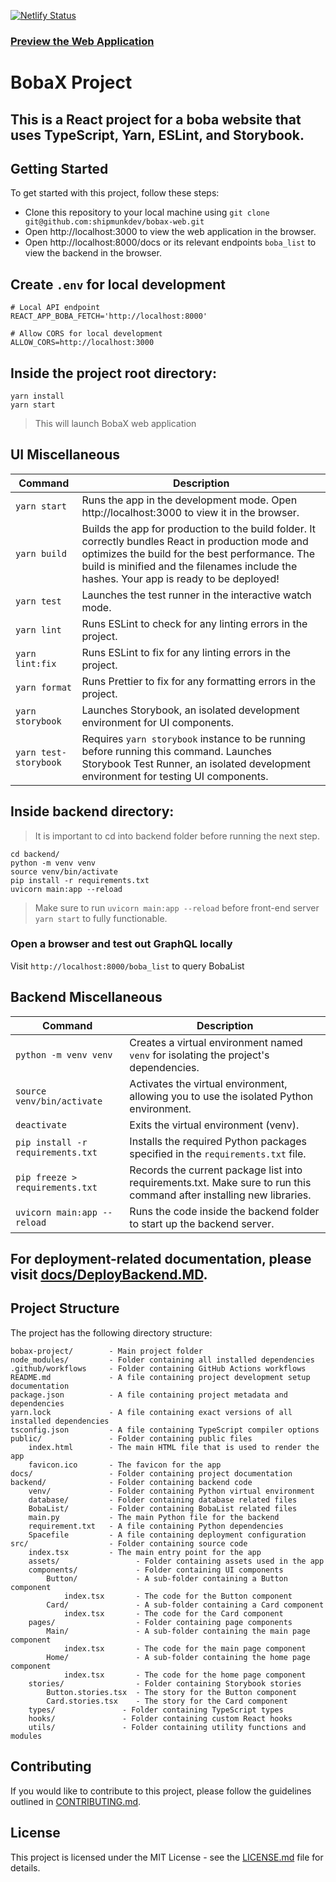 [![Netlify Status](https://api.netlify.com/api/v1/badges/71c82350-3828-425b-a8d9-6b4411e6ec60/deploy-status)](https://app.netlify.com/sites/bobax/deploys)

### [Preview the Web Application](https://bobax.netlify.app/)

# BobaX Project

## This is a React project for a boba website that uses TypeScript, Yarn, ESLint, and Storybook.

## Getting Started

To get started with this project, follow these steps:

- Clone this repository to your local machine using `git clone git@github.com:shipmunkdev/bobax-web.git`
- Open http://localhost:3000 to view the web application in the browser.
- Open http://localhost:8000/docs or its relevant endpoints `boba_list` to view the backend in the browser.

## Create `.env` for local development

```
# Local API endpoint
REACT_APP_BOBA_FETCH='http://localhost:8000'

# Allow CORS for local development
ALLOW_CORS=http://localhost:3000
```

## Inside the project root directory:

```
yarn install
yarn start
```

> This will launch BobaX web application

## UI Miscellaneous

| Command               | Description                                                                                                                                                                                                                                      |
| --------------------- | ------------------------------------------------------------------------------------------------------------------------------------------------------------------------------------------------------------------------------------------------ |
| `yarn start`          | Runs the app in the development mode. Open http://localhost:3000 to view it in the browser.                                                                                                                                                      |
| `yarn build`          | Builds the app for production to the build folder. It correctly bundles React in production mode and optimizes the build for the best performance. The build is minified and the filenames include the hashes. Your app is ready to be deployed! |
| `yarn test`           | Launches the test runner in the interactive watch mode.                                                                                                                                                                                          |
| `yarn lint`           | Runs ESLint to check for any linting errors in the project.                                                                                                                                                                                      |
| `yarn lint:fix`       | Runs ESLint to fix for any linting errors in the project.                                                                                                                                                                                        |
| `yarn format`         | Runs Prettier to fix for any formatting errors in the project.                                                                                                                                                                                   |
| `yarn storybook`      | Launches Storybook, an isolated development environment for UI components.                                                                                                                                                                       |
| `yarn test-storybook` | Requires `yarn storybook` instance to be running before running this command. Launches Storybook Test Runner, an isolated development environment for testing UI components.                                                                     |

## Inside backend directory:

> It is important to cd into backend folder before running the next step.

```
cd backend/
python -m venv venv
source venv/bin/activate
pip install -r requirements.txt
uvicorn main:app --reload
```

> Make sure to run `uvicorn main:app --reload` before front-end server `yarn start` to fully functionable.

### Open a browser and test out GraphQL locally

Visit `http://localhost:8000/boba_list` to query BobaList

## Backend Miscellaneous

| Command                           | Description                                                                                                           |
| --------------------------------- | --------------------------------------------------------------------------------------------------------------------- |
| `python -m venv venv`             | Creates a virtual environment named `venv` for isolating the project's dependencies.                                  |
| `source venv/bin/activate`        | Activates the virtual environment, allowing you to use the isolated Python environment.                               |
| `deactivate`                      | Exits the virtual environment (venv).                                                                                 |
| `pip install -r requirements.txt` | Installs the required Python packages specified in the `requirements.txt` file.                                       |
| `pip freeze > requirements.txt`   | Records the current package list into requirements.txt. Make sure to run this command after installing new libraries. |
| `uvicorn main:app --reload`       | Runs the code inside the backend folder to start up the backend server.                                               |

## For deployment-related documentation, please visit [docs/DeployBackend.MD](docs/DeployBackend.MD).

## Project Structure

The project has the following directory structure:

```
bobax-project/        - Main project folder
node_modules/         - Folder containing all installed dependencies
.github/workflows     - Folder containing GitHub Actions workflows
README.md             - A file containing project development setup documentation
package.json          - A file containing project metadata and dependencies
yarn.lock             - A file containing exact versions of all installed dependencies
tsconfig.json         - A file containing TypeScript compiler options
public/               - Folder containing public files
    index.html        - The main HTML file that is used to render the app
    favicon.ico       - The favicon for the app
docs/                 - Folder containing project documentation
backend/              - Folder containing backend code
    venv/             - Folder containing Python virtual environment
    database/         - Folder containing database related files
    BobaList/         - Folder containing BobaList related files
    main.py           - The main Python file for the backend
    requirement.txt   - A file containing Python dependencies
    Spacefile         - A file containing deployment configuration
src/                  - Folder containing source code
    index.tsx         - The main entry point for the app
    assets/                 - Folder containing assets used in the app
    components/             - Folder containing UI components
        Button/             - A sub-folder containing a Button component
            index.tsx       - The code for the Button component
        Card/               - A sub-folder containing a Card component
            index.tsx       - The code for the Card component
    pages/                  - Folder containing page components
        Main/               - A sub-folder containing the main page component
            index.tsx       - The code for the main page component
        Home/               - A sub-folder containing the home page component
            index.tsx       - The code for the home page component
    stories/                - Folder containing Storybook stories
        Button.stories.tsx  - The story for the Button component
        Card.stories.tsx    - The story for the Card component
    types/               - Folder containing TypeScript types
    hooks/               - Folder containing custom React hooks
    utils/               - Folder containing utility functions and modules
```

## Contributing

If you would like to contribute to this project, please follow the guidelines outlined in [CONTRIBUTING.md](./CONTRIBUTING.md).

## License

This project is licensed under the MIT License - see the [LICENSE.md](./LICENSE.md) file for details.
